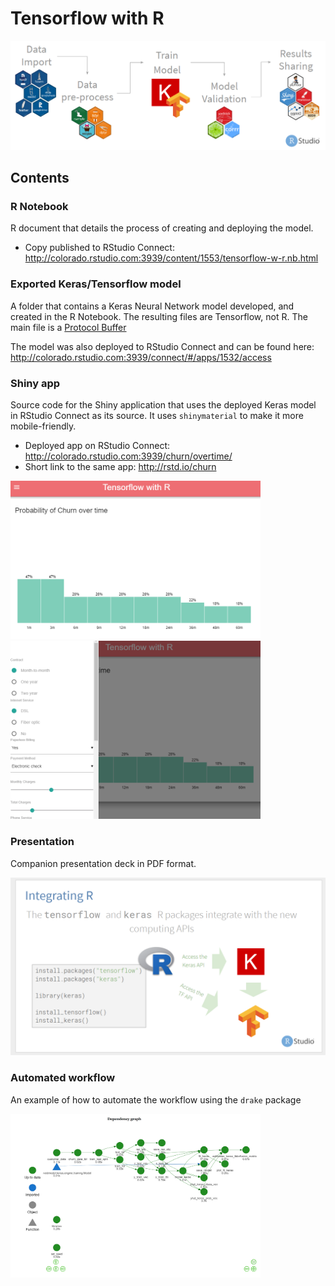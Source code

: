 Tensorflow with R
======================================================

![](images/tfwr.png)

## Contents

### R Notebook

R document that details the process of creating and deploying the model.  

- Copy published to RStudio Connect: http://colorado.rstudio.com:3939/content/1553/tensorflow-w-r.nb.html

### Exported Keras/Tensorflow model

A folder that contains a Keras Neural Network model developed, and created in the R Notebook.  The resulting files are Tensorflow, not R.  The main file is a [Protocol Buffer](https://developers.google.com/protocol-buffers/?hl=en)

The model was also deployed to RStudio Connect and can be found here: http://colorado.rstudio.com:3939/connect/#/apps/1532/access

### Shiny app

Source code for the Shiny application that uses the deployed Keras model in RStudio Connect as its source.  It uses `shinymaterial` to make it more mobile-friendly.

- Deployed app on RStudio Connect: http://colorado.rstudio.com:3939/churn/overtime/
- Short link to the same app: http://rstd.io/churn

<img src = "images/app1.png" width = '400px'>
<img src = "images/app2.png" width = '400px'>


### Presentation 

Companion presentation deck in PDF format. 

<div>
<img src = "images/presentation.png" width = '600' >
</div>

### Automated workflow

An example of how to automate the workflow using the `drake` package

<img src = "images/dep-graph.png" width = '400px'>